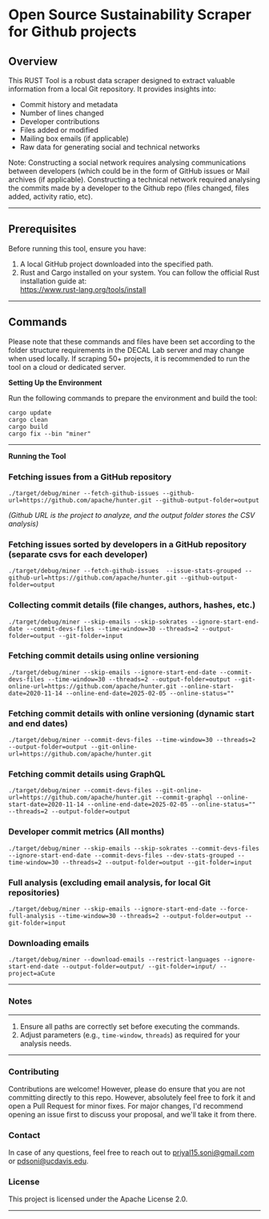 Open Source Sustainability Scraper for Github projects
========================

Overview
--------
This RUST Tool is a robust data scraper designed to extract valuable information from a local Git repository. It provides insights into:
- Commit history and metadata
- Number of lines changed
- Developer contributions
- Files added or modified
- Mailing box emails (if applicable)
- Raw data for generating social and technical networks

Note: Constructing a social network requires analysing communications between developers (which could be in the form of GitHub issues or Mail archives (if applicable).
Constructing a technical network required analysing the commits made by a developer to the Github repo (files changed, files added, activity ratio, etc).

------------------------

Prerequisites
-------------
Before running this tool, ensure you have:
1. A local GitHub project downloaded into the specified path.
2. Rust and Cargo installed on your system. You can follow the official Rust installation guide at:  
   https://www.rust-lang.org/tools/install

------------------------

Commands
--------

Please note that these commands and files have been set according to the folder structure requirements in the DECAL Lab server and may change when used locally. If scraping 50+ projects, it is recommended to run the tool on a cloud or dedicated server.

**Setting Up the Environment**

Run the following commands to prepare the environment and build the tool:

    cargo update
    cargo clean
    cargo build
    cargo fix --bin "miner"

------------------------

**Running the Tool**

### Fetching issues from a GitHub repository

    ./target/debug/miner --fetch-github-issues --github-url=https://github.com/apache/hunter.git --github-output-folder=output

_(Github URL is the project to analyze, and the output folder stores the CSV analysis)_

### Fetching issues sorted by developers in a GitHub repository (separate csvs for each developer)

    ./target/debug/miner --fetch-github-issues  --issue-stats-grouped --github-url=https://github.com/apache/hunter.git --github-output-folder=output

### Collecting commit details (file changes, authors, hashes, etc.)

    ./target/debug/miner --skip-emails --skip-sokrates --ignore-start-end-date --commit-devs-files --time-window=30 --threads=2 --output-folder=output --git-folder=input

### Fetching commit details using online versioning

    ./target/debug/miner --skip-emails --ignore-start-end-date --commit-devs-files --time-window=30 --threads=2 --output-folder=output --git-online-url=https://github.com/apache/hunter.git --online-start-date=2020-11-14 --online-end-date=2025-02-05 --online-status=""

### Fetching commit details with online versioning (dynamic start and end dates)

    ./target/debug/miner --commit-devs-files --time-window=30 --threads=2 --output-folder=output --git-online-url=https://github.com/apache/hunter.git

### Fetching commit details using GraphQL

    ./target/debug/miner --commit-devs-files --git-online-url=https://github.com/apache/hunter.git --commit-graphql --online-start-date=2020-11-14 --online-end-date=2025-02-05 --online-status="" --threads=2 --output-folder=output

### Developer commit metrics (All months)

    ./target/debug/miner --skip-emails --skip-sokrates --commit-devs-files --ignore-start-end-date --commit-devs-files --dev-stats-grouped --time-window=30 --threads=2 --output-folder=output --git-folder=input

### Full analysis (excluding email analysis, for local Git repositories)

    ./target/debug/miner --skip-emails --ignore-start-end-date --force-full-analysis --time-window=30 --threads=2 --output-folder=output --git-folder=input

### Downloading emails

    ./target/debug/miner --download-emails --restrict-languages --ignore-start-end-date --output-folder=output/ --git-folder=input/ --project=aCute

------------------------

### Notes
-----
1. Ensure all paths are correctly set before executing the commands.
2. Adjust parameters (e.g., `time-window`, `threads`) as required for your analysis needs.
------------------------

### Contributing
Contributions are welcome! However, please do ensure that you are not committing directly to this repo. However, absolutely feel free to fork it and open a Pull Request for minor fixes. For major changes, I'd recommend opening an issue first to discuss your proposal, and we'll take it from there.

### Contact
In case of any questions, feel free to reach out to priyal15.soni@gmail.com or pdsoni@ucdavis.edu.

### License
This project is licensed under the Apache License 2.0.

------------------------

